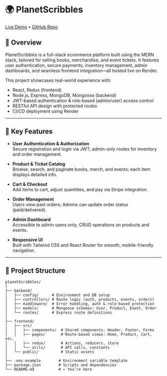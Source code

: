 # 🌍 PlanetScribbles

[Live Demo](https://planetscribbles.onrender.com/) • [GitHub Repo](https://github.com/fareesaM/planetScribbles)

## 🚀 Overview

PlanetScribbles is a full-stack ecommerce platform built using the MERN stack, tailored for selling books, merchandise, and event tickets. It features user authentication, secure payments, inventory management, admin dashboards, and seamless frontend integration—all hosted live on Render.

This project showcases real-world experience with:
- React, Redux (frontend)
- Node.js, Express, MongoDB, Mongoose (backend)
- JWT-based authentication & role-based (admin/user) access control
- RESTful API design with protected routes
- CI/CD deployment using Render

---

## 🧩 Key Features

- **User Authentication & Authorization**  
  Secure registration and login via JWT; admin-only routes for inventory and order management.

- **Product & Ticket Catalog**  
  Browse, search, and paginate books, merch, and events; each item displays detailed info.

- **Cart & Checkout**  
  Add items to cart, adjust quantities, and pay via Stripe integration.

- **Order Management**  
  Users view past orders; Admins can update order status (paid/delivered).

- **Admin Dashboard**  
  Accessible to admin users only; CRUD operations on products and events.

- **Responsive UI**  
  Built with Tailwind CSS and React Router for smooth, mobile-friendly navigation.

---

## 📂 Project Structure

```text
planetScribbles/
│
├── backend/
│   ├── config/      # Environment and DB setup
│   ├── controllers/ # Route logic (auth, products, events, orders)
│   ├── middleware/  # Error handling, auth & role-based protection
│   ├── models/      # Mongoose schemas: User, Product, Event, Order
│   └── routes/      # Express route definitions
│
├── frontend/
│   ├── src/
│   │   ├── components/  # Shared components: Header, Footer, Forms
│   │   ├── pages/       # Route-based views: Home, Product, Cart, etc.
│   │   ├── redux/       # Actions, reducers, store
│   │   └── utils/       # API calls, constants
│   └── public/          # Static assets
│
├── .env.example        # Environment variable template
├── package.json        # Scripts and dependencies
└── README.md           # ← You’re here

